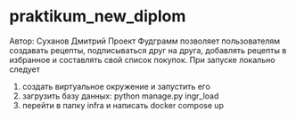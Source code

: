 # praktikum_new_diplom
Автор: Суханов Дмитрий
Проект Фудграмм позволяет пользователям создавать рецепты, подписываться друг на друга, добавлять рецепты в избранное и составлять свой список покупок.
При запуске локально следует
1) создать виртуальное окружение и запустить его
2) загрузить базу данных: python manage.py ingr_load
3) перейти в папку infra и написать docker compose up